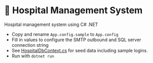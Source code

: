 # :hospital: Hospital Management System
Hospital management system using C# .NET

- Copy and rename `App.config.sample` to `App.config`
- Fill in values to configure the SMTP outbound and SQL server connection string
- See [HospitalDbContext.cs](HospitalManagementSystem/Entity/HospitalDbContext.cs) for seed data including sample logins.
- Run with `dotnet run`

